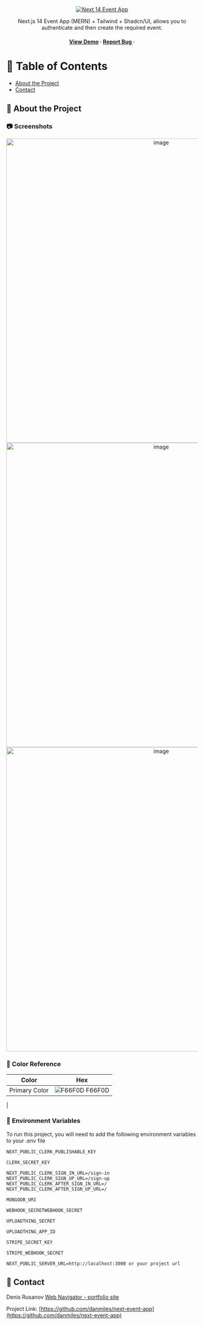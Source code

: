 <div align='center'>

[![Next 14 Event App](https://res.cloudinary.com/dlgtw34xy/image/upload/v1704879315/Next.js%2014%20Event%20App/og-meta-img_ryactz.jpg)](https://next-event-app-seven.vercel.app/)

<p>Next.js 14 Event App (MERN) + Tailwind + Shadcn/UI, allows you to authenticate and then create the required event.</p>

<h4> <a href=https://next-event-app-seven.vercel.app/>View Demo</a> <span> · </span> <a href="https://web-navigator.dev/contact"> Report Bug </a> <span> · </span></h4>

</div>

# :notebook_with_decorative_cover: Table of Contents

- [About the Project](#star2-about-the-project)
- [Contact](#handshake-contact)

## :star2: About the Project

### :camera: Screenshots

<div align="center"> <a href="https://next-event-app-seven.vercel.app/"><img src="https://res.cloudinary.com/dlgtw34xy/image/upload/v1704879506/Next.js%2014%20Event%20App/create-event_vyrxel.jpg" alt='image' width='800'/></a> </div>
<div align="center"> <a href="https://next-event-app-seven.vercel.app/"><img src="https://res.cloudinary.com/dlgtw34xy/image/upload/v1704879693/Next.js%2014%20Event%20App/event-description_wd2mjk.jpg" alt='image' width='800'/></a> </div>
<div align="center"> <a href="https://next-event-app-seven.vercel.app/"><img src="https://res.cloudinary.com/dlgtw34xy/image/upload/v1704879692/Next.js%2014%20Event%20App/my-profile_y7tnl6.jpg" alt='image' width='800'/></a> </div>

### :art: Color Reference

| Color           | Hex                                                              |
| --------------- | ---------------------------------------------------------------- |
| Primary Color   | ![F66F0D](https://via.placeholder.com/10/F66F0D?text=+) F66F0D   |
 |

### :key: Environment Variables

To run this project, you will need to add the following environment variables to your .env file

`NEXT_PUBLIC_CLERK_PUBLISHABLE_KEY`

`CLERK_SECRET_KEY`

`NEXT_PUBLIC_CLERK_SIGN_IN_URL=/sign-in NEXT_PUBLIC_CLERK_SIGN_UP_URL=/sign-up NEXT_PUBLIC_CLERK_AFTER_SIGN_IN_URL=/ NEXT_PUBLIC_CLERK_AFTER_SIGN_UP_URL=/`

`MONGODB_URI`

`WEBHOOK_SECRETWEBHOOK_SECRET`

`UPLOADTHING_SECRET`

`UPLOADTHING_APP_ID`

`STRIPE_SECRET_KEY`

`STRIPE_WEBHOOK_SECRET`

`NEXT_PUBLIC_SERVER_URL=http://localhost:3000 or your project url`

## :handshake: Contact

Denis Rusanov <a href="https://web-navigator.dev/">Web Navigator - portfolio site</a>

Project Link: [https://github.com/danmiles/next-event-app](https://github.com/danmiles/next-event-app)

